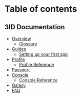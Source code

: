 # Table of contents

## 3ID Documentation

* [Overview](3id/overview/index.md)
  * [Glossary](3id/overview/glossary.md)
* [Guides](3id/guides/index.md)
  * [Setting up your first app](3id/guides/app-setup.md)
* [Profile](3id/profile/index.md)
  * [Profile Reference](3id/profile/reference.md)
* [Passport](3id/passport/index.md)
* [Console](3id/console/index.md)
  * [Console Reference](3id/console/reference.md)
* [Galaxy](3id/galaxy/index.md)
* [FAQ](3id/faq/index.md)

<!--
## Use headings to create page groups like this one​

* [First page's title](use-headings-to-create-page-groups-like-this-one/first-pages-title/README.md)
  * [Some child page](use-headings-to-create-page-groups-like-this-one/first-pages-title/some-child-page.md)
  * [Some other child page](use-headings-to-create-page-groups-like-this-one/first-pages-title/some-other-child-page.md)
* [Second page's title](use-headings-to-create-page-groups-like-this-one/second-pages-title/README.md)
  * [Some child page](use-headings-to-create-page-groups-like-this-one/second-pages-title/some-child-page.md)
  * [Some other child page](use-headings-to-create-page-groups-like-this-one/second-pages-title/some-other-child-page.md)

## A second-page group​

* [Yet another page](a-second-page-group/yet-another-page.md)
-->
